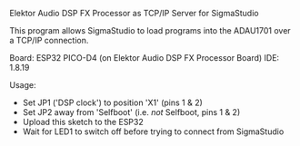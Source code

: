 Elektor Audio DSP FX Processor as TCP/IP Server for SigmaStudio

This program allows SigmaStudio to load programs into the ADAU1701 over a TCP/IP connection.

Board: ESP32 PICO-D4 (on Elektor Audio DSP FX Processor Board)
IDE: 1.8.19

Usage:
- Set JP1 ('DSP clock') to position 'X1' (pins 1 & 2)
- Set JP2 away from 'Selfboot' (i.e. *not* Selfboot, pins 1 & 2)
- Upload this sketch to the ESP32
- Wait for LED1 to switch off before trying to connect from SigmaStudio
